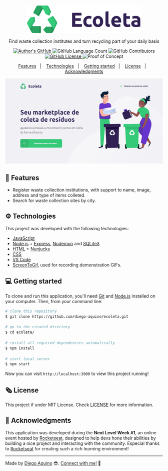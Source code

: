 <p align="center">
    <img alt="Ecoleta" src="public/icons/logo.svg">
</p>

<p align="center">Find waste collection institutes and turn recycling part of your daily basis</p>

<p align="center">

<a href="https://github.com/diego-aquino">
<img alt="Author's GitHub" src="https://img.shields.io/badge/author-Diego%20Aquino-2fb46b">
</a>

<img alt="GitHub Language Count" src="https://img.shields.io/github/languages/count/diego-aquino/ecoleta.svg?color=2fb46b">

<a>
<img alt="GitHub Contributors" src="https://img.shields.io/github/contributors/diego-aquino/ecoleta?color=2fb46b">
</a>

<a href="./LICENSE">
    <img alt="GitHub License" src="https://img.shields.io/badge/license-MIT-2fb46b">
</a>

<img alt="Proof of Concept" src="https://img.shields.io/badge/-Proof%20of%20Concept-2fb46b">

</p>

<p align="center">
<a href="#rocket-features">Features</a>&nbsp;&nbsp;&nbsp;|&nbsp;&nbsp;&nbsp;
<a href="#gear-technologies">Technologies</a>&nbsp;&nbsp;&nbsp;|&nbsp;&nbsp;&nbsp;
<a href="#computer-getting-started">Getting started</a>&nbsp;&nbsp;&nbsp;|&nbsp;&nbsp;&nbsp;
<a href="#newspaper_roll-license">License</a>&nbsp;&nbsp;&nbsp;|&nbsp;&nbsp;&nbsp;
<a href="#handshake-acknowledgments">Acknowledgments</a>
</p>

<img alt="Demonstration Gif" src=".github/demo.gif">

## :rocket: Features

- Register waste collection institutions, with support to name, image, address and type of items colleted.
- Search for waste collection sites by city.

## :gear: Technologies

This project was developed with the following technologies:

- [JavaScript](https://developer.mozilla.org/en-US/docs/Web/JavaScript)
- [Node.js](https://nodejs.org/en/) + [Express](https://expressjs.com/), [Nodemon](https://www.npmjs.com/package/nodemon) and [SQLite3](https://github.com/mapbox/node-sqlite3)
- [HTML](https://developer.mozilla.org/en-US/docs/Web/HTML) + [Nunjucks](https://mozilla.github.io/nunjucks/)
- [CSS](https://developer.mozilla.org/en-US/docs/Web/CSS)
- [VS Code](https://code.visualstudio.com/)
- [ScreenToGif](https://www.screentogif.com/), used for recording demonstration GIFs.

## :computer: Getting started

To clone and run this application, you'll need [Git](https://git-scm.com/) and [Node.js](https://nodejs.org/en/) installed on your computer. Then, from your command line:

```bash
# clone this repository
$ git clone https://github.com/diego-aquino/ecoleta.git

# go to the created directory
$ cd ecoleta/

# install all required dependencies automatically
$ npm install

# start local server
$ npm start
```

Now you can visit `http://localhost:3000` to view this project running!

## :newspaper_roll: License

This project if under MIT License. Check [LICENSE](./LICENSE) for more information.

## :handshake: Acknowledgments

This application was developed during the **Next Level Week #1**, an online event hosted by [Rocketseat](https://rocketseat.com.br/), designed to help devs hone their abilities by building a nice project and interacting with the community.
Especial thanks to [Rocketseat](https://rocketseat.com.br/) for creating such a rich learning environment!

---

Made by [Diego Aquino](https://github.com/diego-aquino/) :sunglasses:. [Connect with me!](https://www.linkedin.com/in/diego-aquino) :wave:
